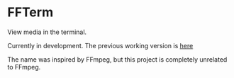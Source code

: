 # FFTerm

View media in the terminal.

Currently in development. The previous working version is
[here](https://github.com/phuang1024/ffterm/commit/da6c166c2dff976d6e667c3ec3081b3bc487099f)

The name was inspired by FFmpeg, but this project is completely
unrelated to FFmpeg.
